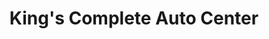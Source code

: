 ---
title: "King's Complete Auto Center"
url: /reading/kings-complete-auto-center/
shop: Autowerkstatt
---